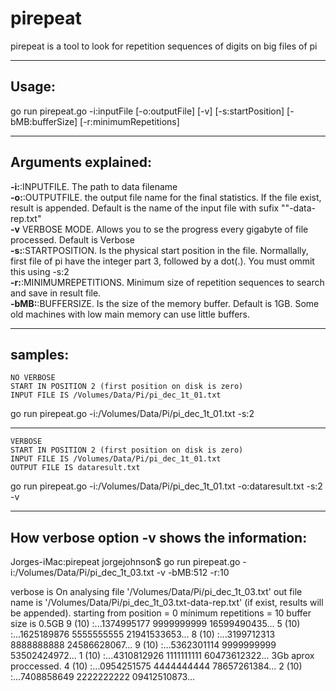 # pirepeat
pirepeat is a tool to look for repetition sequences of digits on big files of pi

___
## Usage:

go run pirepeat.go -i:inputFile [-o:outputFile] [-v] [-s:startPosition] [-bMB:bufferSize] [-r:minimumRepetitions]

___

## Arguments explained:
**-i:**:INPUTFILE. The path to data filename</br>
**-o:**:OUTPUTFILE.  the output file name for the final statistics. If the file exist, result is appended. Default is the name of the input file with sufix ""-data-rep.txt"</br>
**-v** VERBOSE MODE. Allows you to se the progress every gigabyte of file processed. Default is Verbose</br>
**-s:**:STARTPOSITION. Is the physical start position in the file. Normallally, first file of pi have the integer part 3, followed by a dot(.). You must ommit this using -s:2</br>
**-r:**:MINIMUMREPETITIONS. Minimum size of repetition sequences to search and save in result file.</br>
**-bMB:**:BUFFERSIZE. Is the size of the memory buffer. Default is 1GB. Some old machines with low main memory can use little buffers. </br>

___

## samples:

    NO VERBOSE
    START IN POSITION 2 (first position on disk is zero)
    INPUT FILE IS /Volumes/Data/Pi/pi_dec_1t_01.txt

go run pirepeat.go -i:/Volumes/Data/Pi/pi_dec_1t_01.txt -s:2
___

    VERBOSE
    START IN POSITION 2 (first position on disk is zero)
    INPUT FILE IS /Volumes/Data/Pi/pi_dec_1t_01.txt
    OUTPUT FILE IS dataresult.txt
go run pirepeat.go -i:/Volumes/Data/Pi/pi_dec_1t_01.txt -o:dataresult.txt -s:2 -v


___

## How verbose option -v shows the information:
Jorges-iMac:pirepeat jorgejohnson$ go run pirepeat.go -i:/Volumes/Data/Pi/pi_dec_1t_03.txt -v -bMB:512 -r:10

verbose is On
analysing file '/Volumes/Data/Pi/pi_dec_1t_03.txt'
out file name is '/Volumes/Data/Pi/pi_dec_1t_03.txt-data-rep.txt' (if exist, results will be appended).
starting from position = 0
mínimum repetitions = 10
buffer size is  0.5GB
9 (10) :...1374995177 9999999999 16599490435...
5 (10) :...1625189876 5555555555 21941533653...
8 (10) :...3199712313 8888888888 24586628067...
9 (10) :...5362301114 9999999999 53502424972...
1 (10) :...4310812926 1111111111 60473612322...
3Gb aprox proccessed.
4 (10) :...0954251575 4444444444 78657261384...
2 (10) :...7408858649 2222222222 09412510873...
